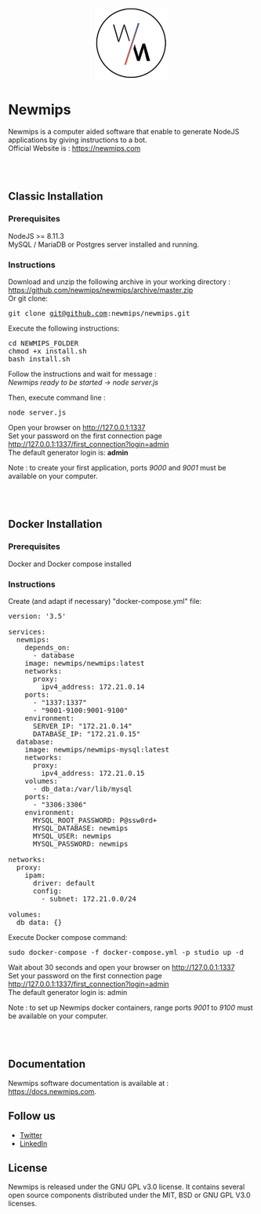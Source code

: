 <p align="center">
	<img width="150" height="150" src="https://raw.githubusercontent.com/newmips/newmips/dev/public/img/FAVICON-GRAND-01.png">
</p>

# Newmips

Newmips is a computer aided software that enable to generate NodeJS applications by giving instructions to a bot.<br>
Official Website is : https://newmips.com

<br><br>
## Classic Installation

### Prerequisites

NodeJS >= 8.11.3<br>
MySQL / MariaDB or Postgres server installed and running.

### Instructions

Download and unzip the following archive in your working directory : https://github.com/newmips/newmips/archive/master.zip<br>
Or git clone: <pre>git clone git@github.com:newmips/newmips.git</pre>

Execute the following instructions:<br/>
<pre>
cd NEWMIPS_FOLDER
chmod +x install.sh
bash install.sh
</pre>

Follow the instructions and wait for message :<br>
<i>Newmips ready to be started -> node server.js</i>

Then, execute command line :
<pre>
node server.js
</pre>

Open your browser on http://127.0.0.1:1337<br>
Set your password on the first connection page http://127.0.0.1:1337/first_connection?login=admin<br>
The default generator login is: <b>admin</b>

Note : to create your first application, ports <i>9000</i> and <i>9001</i> must be available on your computer.

<br><br>
## Docker Installation

### Prerequisites

Docker and Docker compose installed

### Instructions

Create (and adapt if necessary) "docker-compose.yml" file:

<pre>
version: '3.5'

services:
  newmips:
	depends_on:
	  - database
	image: newmips/newmips:latest
	networks:
	  proxy:
		ipv4_address: 172.21.0.14
	ports:
	  - "1337:1337"
	  - "9001-9100:9001-9100"
	environment:
	  SERVER_IP: "172.21.0.14"
	  DATABASE_IP: "172.21.0.15"
  database:
	image: newmips/newmips-mysql:latest
	networks:
	  proxy:
		ipv4_address: 172.21.0.15
	volumes:
	  - db_data:/var/lib/mysql
	ports:
	  - "3306:3306"
	environment:
	  MYSQL_ROOT_PASSWORD: P@ssw0rd+
	  MYSQL_DATABASE: newmips
	  MYSQL_USER: newmips
	  MYSQL_PASSWORD: newmips

networks:
  proxy:
	ipam:
	  driver: default
	  config:
		- subnet: 172.21.0.0/24

volumes:
  db_data: {}
</pre>

Execute Docker compose command:
<pre>
sudo docker-compose -f docker-compose.yml -p studio up -d
</pre>

Wait about 30 seconds and open your browser on http://127.0.0.1:1337<br>
Set your password on the first connection page http://127.0.0.1:1337/first_connection?login=admin<br>
The default generator login is: admin

Note : to set up Newmips docker containers, range ports <i>9001</i> to <i>9100</i> must be available on your computer.

<br><br>
## Documentation

Newmips software documentation is available at : https://docs.newmips.com.

## Follow us

<ul>
<li><a href="https://twitter.com/newmips">Twitter</a></li>
<li><a href="https://www.linkedin.com/company/newmips">LinkedIn</a></li>
</ul>

## License

Newmips is released under the GNU GPL v3.0 license.
It contains several open source components distributed under the MIT, BSD or GNU GPL V3.0 licenses.